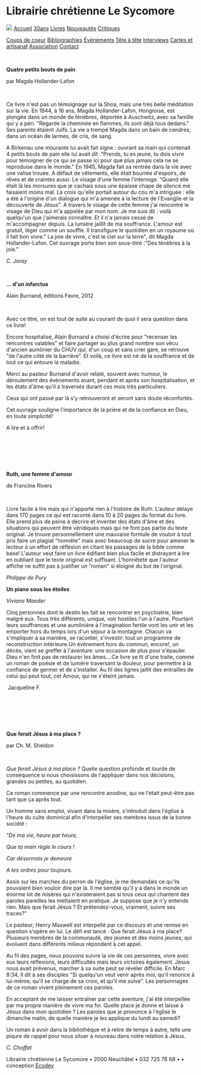 Librairie chrétienne Le Sycomore
================================

[![](fileadmin/templates/front.jpg)](http://www.librairie-sycomore.ch/)
[Accueil](accueil/)
[30ans](30ans/)
[Livres](livres/)
[Nouveautés](nouveautes/)
[Critiques](critiques/)

[Coups de coeur](coups-de-coeur/)
[Bibliographies](bibliographies/)
[Événements](evenements/)
[Tête à tête](tete-a-tete/)
[Interviews](interviews/)
[Cartes et artisanat](cartes-et-artisanat/)
[Association](association/)
[Contact](contact/)

 

<span style="font-weight: bold;">Quatre petits bouts de pain</span>

par Magda Hollander-Lafon

 

Ce livre n'est pas un témoignage sur la Shoa, mais une très belle méditation sur la vie. En 1944, à 16 ans, Magda Hollander-Lafon, Hongroise, est plongée dans un monde de ténèbres, déportée à Auschwitz, avec sa famille qui y a péri. "Regarde la cheminée en flammes, ils sont déjà tous dedans." Ses parents étaient Juifs. La vie a trempé Magda dans un bain de cendres, dans un océan de larmes, de cris, de sang.

A Birkenau une mourante lui avait fait signe : ouvrant sa main qui contenait 4 petits bouts de pain elle lui avait dit :"Prends, tu es jeune, tu dois vivre pour témoigner de ce qui se passe ici pour que plus jamais cela ne se reproduise dans le monde." En 1945, Magda fait sa rentrée dans la vie avec une valise trouée. A défaut de vêtements, elle était bourrée d'espoirs, de rêves et de craintes aussi. Le visage d'une femme l'interroge. "Quand elle était là les morsures que je cachais sous une épaisse chape de silence me faisaient moins mal. La croix qu'elle portait autour du cou m'a intriguée : elle a été à l'origine d'un dialogue qui m'a amenée à la lecture de l'Evangile et la découverte de Jésus". A travers le visage de cette femme j'ai rencontré le visage de Dieu qui m'a appelée par mon nom. Je me suis dit : voilà quelqu'un que j'aimerais connaître. Et il n'a jamais cessé de m'accompagner depuis. La lumière jaillit de ma souffrance. L'amour est gratuit, léger comme un souffle. Il transfigure le quotidien en un royaume où il fait bon vivre." La joie de vivre, c'est le ciel sur la terre", dit Magda Hollander-Lafon. Cet ouvrage porte bien son sous-titre :"Des ténèbres à la joie."

<span style="font-style: italic;">C. Joray</span>

 

<span style="font-weight: bold;">... d'un infarctus</span>

Alain Burnand, éditions Favre, 2012

 

Avec ce titre, on est tout de suite au courant de quoi il sera question dans ce livre!

Encore hospitalisé, Alain Burnand a choisi d'écrire pour "recenser les rencontres valables" et faire partager au plus grand nombre son vécu d'ancien aumônier du CHUV qui, d'un coup et sans crier gare, se retrouve "de l'autre côté de la barrière". Et voilà, ce livre est né de la souffrance et de tout ce qui entoure la maladie.

Merci au pasteur Burnand d'avoir relaté, souvent avec humour, le déroulement des évènements avant, pendant et après son hospitalisation, et les états d'âme qu'il a traversés durant ces mois très particuliers.

Ceux qui ont passé par là s'y retrouveront et seront sans doute réconfortés.

Cet ouvrage souligne l'importance de la prière et de la confiance en Dieu, en toute simplicité!

A lire et à offrir!

 

 

 

<span style="font-weight: bold;">Ruth, une femme d'amour</span>

de Francine Rivers

 

Livre facile à lire mais qui n'apporte rien à l'histoire de Ruth. L'auteur délaye dans 170 pages ce qui est raconté dans 10 à 20 pages du format du livre. Elle prend plus de peine à décrire et inventer des états d'âme et des situations qui peuvent être véridiques mais qui ne font pas partie du texte original. Je trouve personnellement une mauvaise formule de vouloir à tout prix faire un plagiat "honnête" mais avec beaucoup de sucre pour amener le lecteur à un effort de réflexion en citant les passages de la bible comme base! L'auteur veut faire un livre édifiant bien plus facile et distrayant à lire en oubliant que le texte original est suffisant. L'honnêteté que l'auteur affiche ne suffit pas à justifier un "roman" si éloigné du but de l'original.

<span style="font-style: italic;">Philippe de Pury</span>

<span style="font-weight: bold;">Un piano sous les étoiles </span>

<span style="font-style: italic;">Viviane Maeder </span>

Cinq personnes dont le destin les fait se rencontrer en psychiatrie, bien malgré eux. Tous très différents, unique, voir hostiles l'un à l'autre. Pourtant leurs souffrances et une aumônière à l'imagination fertile vont les unir et les emporter hors du temps lors d'un séjour à la montagne. Chacun va s'impliquer à sa manière, se raconter, s'investir: tout un programme de reconstruction intérieure.Un événement hors du commun, encore!, un décès, vient se greffer à l'aventure: une occasion de plus pour s'épauler. Dieu n'en finit pas de restaurer les âmes....Ce livre se lit d'une traite, comme un roman de poésie et de lumière traversant la douleur, pour permettre à la confiance de germer et de s'installer. Au fil des lignes jaillit des entrailles de celui qui peut tout, cet Amour, qui ne s'éteint jamais.

 Jacqueline F. 

 

 

 

<span style="font-weight: bold;">Que ferait Jésus à ma place ?</span>

par Ch. M. Sheldon

 

<span style="font-style: italic;">Que ferait Jésus à ma place ? </span>Quelle question profonde et lourde de conséquence si nous choisissons de l'appliquer dans nos décisions, grandes ou petites, au quotidien.

Ce roman commence par une rencontre anodine, qui ne l'était peut-être pas tant que ça après tout.

Un homme sans emploi, vivant dans la misère, s'introduit dans l'église à l'heure du culte dominical afin d'interpeller ses membres issus de la bonne société :

<span style="font-style: italic;">"De ma vie, heure par heure,</span>

<span style="font-style: italic;">Que ta main règle le cours !</span>

<span style="font-style: italic;">Car désormais je demeure</span>

<span style="font-style: italic;">A tes ordres pour toujours.</span>

Assis sur les marches du perron de l'église, je me demandais ce qu'ils pouvaient bien vouloir dire par là. Il me semble qu'il y a dans le monde un énorme lot de misères qui n'existeraient pas si tous ceux qui chantent des paroles pareilles les mettaient en pratique. Je suppose que je n'y entends rien. Mais que ferait Jésus ? Et prétendez-vous, vraiment, suivre ses traces?"

Le pasteur; Henry Maxwell est interpellé par ce discours et une remise en question s'opère en lui. Le défi est lancé : Que ferait Jésus à ma place? Plusieurs membres de la communauté, des jeunes et des moins jeunes, qui évoluent dans différents milieux répondent à cet appel.

Au fil des pages, nous pouvons suivre la vie de ces personnes, vivre avec eux leurs réflexions, leurs difficultés mais leurs victoires également. Jésus nous avait prévenus, marcher à sa suite peut se révéler difficile. En Marc 8:34, Il dit à ses disciples "Si quelqu'un veut venir après moi, qu'il renonce à lui-même, qu'il se charge de sa croix, et qu'il me suive". Les personnages de ce roman vivent pleinement ces paroles.

En acceptant de me laisser entraîner par cette aventure, j'ai été interpellée par ma propre manière de vivre ma foi. Quelle place je donne et laisse à Jésus dans mon quotidien ? Les paroles que je prononce à l'église le dimanche matin, de quelle manière je les applique du lundi au samedi?

Un roman à avoir dans la bibliothèque et à relire de temps à autre, telle une piqure de rappel pour nous situer à nouveau dans notre relation à Jésus.

<span style="font-style: italic;">C. Choffat</span>

Librairie chrétienne Le Sycomore • 2000 Neuchâtel • 032 725 78 68 •
• conception [Ecodev](http://ecodev.ch)
